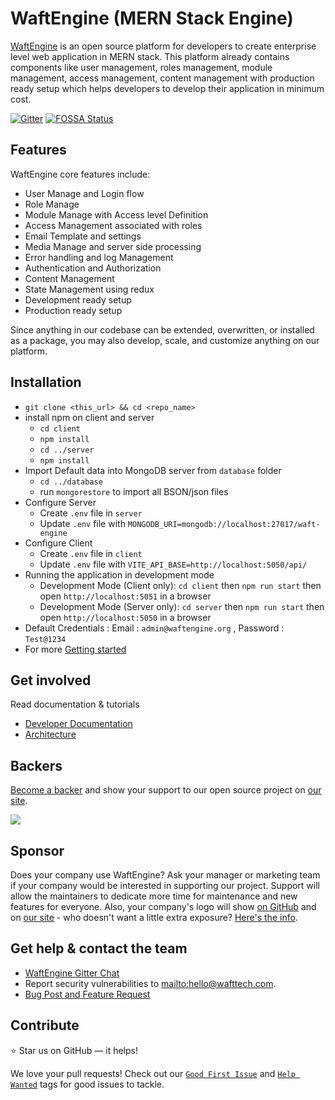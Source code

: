 # WaftEngine (MERN Stack Engine)

[WaftEngine](https://waftengine.org) is an open source platform for developers to create enterprise level web application in MERN stack. This platform already contains components like user management, roles management, module management, access management, content management with production ready setup which helps developers to develop their application in minimum cost.

[![Gitter](https://badges.gitter.im/waftengine/community.svg)](https://gitter.im/waftengine/community?utm_source=badge&utm_medium=badge&utm_campaign=pr-badge)
[![FOSSA Status](https://app.fossa.com/api/projects/git%2Bgithub.com%2FWaftTech%2FWaftEngine.svg?type=shield)](https://app.fossa.com/projects/git%2Bgithub.com%2FWaftTech%2FWaftEngine?ref=badge_shield)


## Features

WaftEngine core features include:

- User Manage and Login flow
- Role Manage
- Module Manage with Access level Definition
- Access Management associated with roles
- Email Template and settings
- Media Manage and server side processing
- Error handling and log Management
- Authentication and Authorization
- Content Management
- State Management using redux
- Development ready setup
- Production ready setup

Since anything in our codebase can be extended, overwritten, or installed as a package, you may also develop, scale, and customize anything on our platform.

## Installation

- `git clone <this_url> && cd <repo_name>`
- install npm on client and server
  - `cd client`
  - `npm install`
  - `cd ../server`
  - `npm install`
- Import Default data into MongoDB server from `database` folder
  - `cd ../database`
  - run `mongorestore` to import all BSON/json files
- Configure Server
  - Create `.env` file in `server`
  - Update `.env` file with `MONGODB_URI=mongodb://localhost:27017/waft-engine`
- Configure Client
  - Create `.env` file in `client`
  - Update `.env` file with `VITE_API_BASE=http://localhost:5050/api/`
- Running the application in development mode
  - Development Mode (Client only): `cd client` then `npm run start` then open `http://localhost:5051` in a browser
  - Development Mode (Server only): `cd server` then `npm run start` then open `http://localhost:5050` in a browser
- Default Credentials : Email : `admin@waftengine.org` , Password : `Test@1234`
- For more [Getting started](https://waftengine.org/documentation/2019-7-1-getting-started-with-waftengine)

## Get involved

Read documentation & tutorials

- [Developer Documentation](https://waftengine.org/documentation/2019-6-16-introduction-to-waftengine)
- [Architecture](https://waftengine.org/architecture)

## Backers

[Become a backer](https://opencollective.com/waftengine) and show your support to our open source project on [our site](https://waftengine.org).

<a href="https://opencollective.com/waftengine"><img src="https://opencollective.com/waftengine/tiers/backers.svg?limit=30&button=false&avatarHeight=46&width=750"></a>

## Sponsor

Does your company use WaftEngine? Ask your manager or marketing team if your company would be interested in supporting our project. Support will allow the maintainers to dedicate more time for maintenance and new features for everyone. Also, your company's logo will show [on GitHub](https://github.com/WaftTech/WaftEngine#readme) and on [our site](https://waftengine.org/) - who doesn't want a little extra exposure? [Here's the info](https://opencollective.com/waftengine).

## Get help & contact the team

- [WaftEngine Gitter Chat](https://gitter.im/waftengine/community)
- Report security vulnerabilities to <mailto:hello@wafttech.com>.
- [Bug Post and Feature Request](https://github.com/WaftTech/WaftEngine/issues)

## Contribute

:star: Star us on GitHub — it helps!

We love your pull requests! Check out our [`Good First Issue`](https://github.com/WaftTech/WaftEngine/issues?q=is%3Aopen+is%3Aissue+label%3A%22good+first+issue%22) and [`Help Wanted`](https://github.com/WaftTech/WaftEngine/issues?q=label%3A%22help+wanted%22) tags for good issues to tackle.